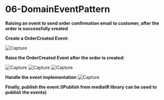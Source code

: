 # 06-DomainEventPattern

**Raising an event to send order confirmation email to customer, after the order is successfully created**

**Create a OrderCreated Event:**

![Capture](https://github.com/HqRhn/05-.Net6-RepositoryPattern-MiddlewareUseCase-MovieCatalog/assets/141786593/84ba676d-b205-4852-8909-f229c3b4d282)

**Raise the OrderCreated Event after the order is created:**

![Capture](https://github.com/HqRhn/05-.Net6-RepositoryPattern-MiddlewareUseCase-MovieCatalog/assets/141786593/593eaac9-6524-4dd8-97b8-b8026e38997a)
![Capture](https://github.com/HqRhn/05-.Net6-RepositoryPattern-MiddlewareUseCase-MovieCatalog/assets/141786593/50909e47-364a-4acf-aa91-82e49787e167)
![Capture](https://github.com/HqRhn/05-.Net6-RepositoryPattern-MiddlewareUseCase-MovieCatalog/assets/141786593/3f8d9464-7299-4290-88ec-1fffffd31ed2)

**Handle the event implementation**
![Capture](https://github.com/HqRhn/05-.Net6-RepositoryPattern-MiddlewareUseCase-MovieCatalog/assets/141786593/8f1e4e8f-b2c0-490a-88e5-465eceaceb68)

**Finally, publish the event.(IPublish from mediatR library can be used to publish the events)**
